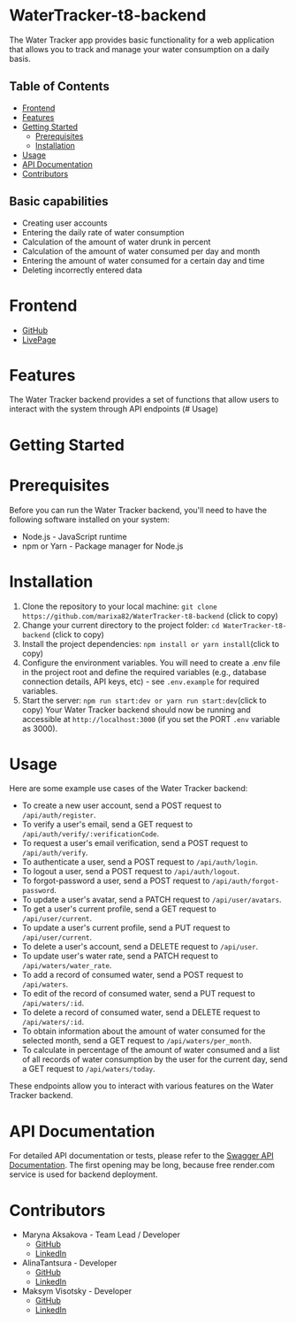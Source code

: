 # WaterTracker-t8-backend

The Water Tracker app provides basic functionality for a web application that allows you to track and manage your water consumption on a daily basis.

## Table of Contents

- [Frontend](#frontend)
- [Features](#features)
- [Getting Started](#getting-started)
  - [Prerequisites](#prerequisites)
  - [Installation](#installation)
- [Usage](#usage)
- [API Documentation](#api-documentation)
- [Contributors](#contributors)

## Basic capabilities

- Creating user accounts
- Entering the daily rate of water consumption
- Calculation of the amount of water drunk in percent
- Calculation of the amount of water consumed per day and month
- Entering the amount of water consumed for a certain day and time
- Deleting incorrectly entered data

# Frontend

- [GitHub](https://github.com/Stee1Lemon/water-tracker)
- [LivePage](https://stee1lemon.github.io/water-tracker/welcome)

# Features

The Water Tracker backend provides a set of functions that allow users to interact with the system through API endpoints (# Usage)

# Getting Started

# Prerequisites

Before you can run the Water Tracker backend, you'll need to have the following software installed on your system:

- Node.js - JavaScript runtime
- npm or Yarn - Package manager for Node.js

# Installation

1. Clone the repository to your local machine:
   `git clone https://github.com/marixa82/WaterTracker-t8-backend` (click to copy)
2. Change your current directory to the project folder:
   `cd WaterTracker-t8-backend` (click to copy)
3. Install the project dependencies:
   `npm install
or
yarn install`(click to copy)
4. Configure the environment variables. You will need to create a .env file in the project root and define the required variables (e.g., database connection details, API keys, etc) - see `.env.example` for required variables.
5. Start the server:
   `npm run start:dev
or
yarn run start:dev`(click to copy)
   Your Water Tracker backend should now be running and accessible at `http://localhost:3000` (if you set the PORT `.env` variable as 3000).

# Usage

Here are some example use cases of the Water Tracker backend:

- To create a new user account, send a POST request to `/api/auth/register`.
- To verify a user's email, send a GET request to `/api/auth/verify/:verificationCode`.
- To request a user's email verification, send a POST request to `/api/auth/verify`.
- To authenticate a user, send a POST request to `/api/auth/login`.
- To logout a user, send a POST request to `/api/auth/logout`.
- To forgot-password a user, send a POST request to `/api/auth/forgot-password`.
- To update a user's avatar, send a PATCH request to `/api/user/avatars`.
- To get a user's current profile, send a GET request to `/api/user/current`.
- To update a user's current profile, send a PUT request to `/api/user/current`.
- To delete a user's account, send a DELETE request to `/api/user`.
- To update user's water rate, send a PATCH request to `/api/waters/water_rate`.
- To add a record of consumed water, send a POST request to `/api/waters`.
- To edit of the record of consumed water, send a PUT request to `/api/waters/:id`.
- To delete a record of consumed water, send a DELETE request to `/api/waters/:id`.
- To obtain information about the amount of water consumed for the selected month, send a GET request to `/api/waters/per_month`.
- To calculate in percentage of the amount of water consumed and a list of all records of water consumption by the user for the current day, send a GET request to `/api/waters/today`.

These endpoints allow you to interact with various features on the Water Tracker backend.

# API Documentation

For detailed API documentation or tests, please refer to the [Swagger API Documentation](https://watertracker-t8-backend.onrender.com/api-docs/#/). The first opening may be long, because free render.com service is used for backend deployment.

# Contributors

- Maryna Aksakova - Team Lead / Developer
  - [GitHub](https://github.com/Marixa82)
  - [LinkedIn](https://www.linkedin.com/in/maryna-aksakova-3a0b9623b/)
- AlinaTantsura - Developer
  - [GitHub](https://github.com/AlinaTantsura)
  - [LinkedIn](https://www.linkedin.com/in/alina-tantsura/)
- Maksym Visotsky - Developer
  - [GitHub](https://github.com/Needlife1)
  - [LinkedIn](https://www.linkedin.com/in/maxim-vysotsky-74a570274/)
